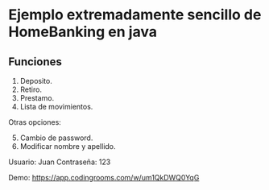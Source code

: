 # Ejemplo extremadamente sencillo de HomeBanking en java

## Funciones

1) Deposito.
2) Retiro.
3) Prestamo.
4) Lista de movimientos.

Otras opciones:

5) Cambio de password.
6) Modificar nombre y apellido.


Usuario: Juan
Contraseña: 123

Demo: https://app.codingrooms.com/w/um1QkDWQ0YqG
